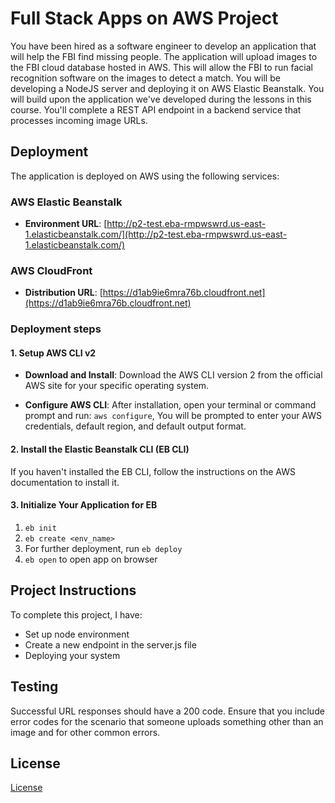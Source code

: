 # Full Stack Apps on AWS Project

You have been hired as a software engineer to develop an application that will help the FBI find missing people. The application will upload images to the FBI cloud database hosted in AWS. This will allow the FBI to run facial recognition software on the images to detect a match. You will be developing a NodeJS server and deploying it on AWS Elastic Beanstalk.
You will build upon the application we've developed during the lessons in this course. You'll complete a REST API endpoint in a backend service that processes incoming image URLs.

## Deployment

The application is deployed on AWS using the following services:

### AWS Elastic Beanstalk

- **Environment URL**: [http://p2-test.eba-rmpwswrd.us-east-1.elasticbeanstalk.com/](http://p2-test.eba-rmpwswrd.us-east-1.elasticbeanstalk.com/)

### AWS CloudFront

- **Distribution URL**: [https://d1ab9ie6mra76b.cloudfront.net](https://d1ab9ie6mra76b.cloudfront.net)

### Deployment steps

#### 1. Setup AWS CLI v2

- **Download and Install**:
  Download the AWS CLI version 2 from the official AWS site for your specific operating system.

- **Configure AWS CLI**:
  After installation, open your terminal or command prompt and run: `aws configure`, You will be prompted to enter your AWS credentials, default region, and default output format.

#### 2. Install the Elastic Beanstalk CLI (EB CLI)

If you haven't installed the EB CLI, follow the instructions on the AWS documentation to install it.

#### 3. Initialize Your Application for EB

1. `eb init`
2. `eb create <env_name>`
3. For further deployment, run `eb deploy`
4. `eb open` to open app on browser

## Project Instructions

To complete this project, I have:

- Set up node environment
- Create a new endpoint in the server.js file
- Deploying your system

## Testing

Successful URL responses should have a 200 code. Ensure that you include error codes for the scenario that someone uploads something other than an image and for other common errors.

## License

[License](LICENSE.txt)
